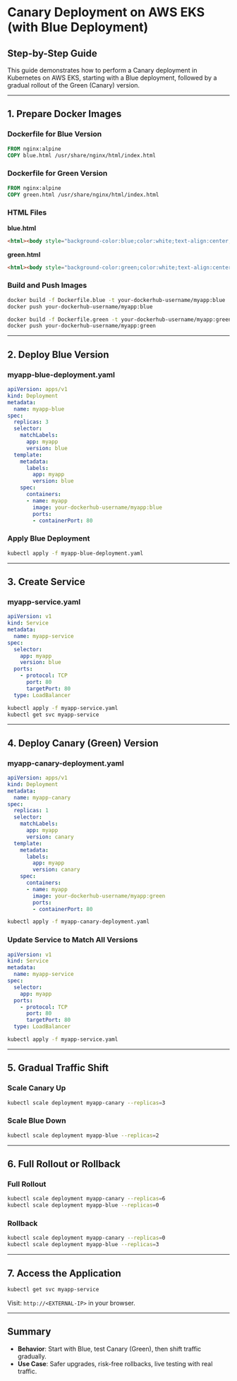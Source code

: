 
# Canary Deployment on AWS EKS (with Blue Deployment)

## Step-by-Step Guide

This guide demonstrates how to perform a Canary deployment in Kubernetes on AWS EKS, starting with a Blue deployment, followed by a gradual rollout of the Green (Canary) version.

---

## 1. Prepare Docker Images

### Dockerfile for Blue Version
```Dockerfile
FROM nginx:alpine
COPY blue.html /usr/share/nginx/html/index.html
```

### Dockerfile for Green Version
```Dockerfile
FROM nginx:alpine
COPY green.html /usr/share/nginx/html/index.html
```

### HTML Files
**blue.html**
```html
<html><body style="background-color:blue;color:white;text-align:center;"><h1>This is the BLUE version</h1></body></html>
```

**green.html**
```html
<html><body style="background-color:green;color:white;text-align:center;"><h1>This is the GREEN version</h1></body></html>
```

### Build and Push Images
```bash
docker build -f Dockerfile.blue -t your-dockerhub-username/myapp:blue .
docker push your-dockerhub-username/myapp:blue

docker build -f Dockerfile.green -t your-dockerhub-username/myapp:green .
docker push your-dockerhub-username/myapp:green
```

---

## 2. Deploy Blue Version

### myapp-blue-deployment.yaml
```yaml
apiVersion: apps/v1
kind: Deployment
metadata:
  name: myapp-blue
spec:
  replicas: 3
  selector:
    matchLabels:
      app: myapp
      version: blue
  template:
    metadata:
      labels:
        app: myapp
        version: blue
    spec:
      containers:
      - name: myapp
        image: your-dockerhub-username/myapp:blue
        ports:
        - containerPort: 80
```

### Apply Blue Deployment
```bash
kubectl apply -f myapp-blue-deployment.yaml
```

---

## 3. Create Service

### myapp-service.yaml
```yaml
apiVersion: v1
kind: Service
metadata:
  name: myapp-service
spec:
  selector:
    app: myapp
    version: blue
  ports:
    - protocol: TCP
      port: 80
      targetPort: 80
  type: LoadBalancer
```

```bash
kubectl apply -f myapp-service.yaml
kubectl get svc myapp-service
```

---

## 4. Deploy Canary (Green) Version

### myapp-canary-deployment.yaml
```yaml
apiVersion: apps/v1
kind: Deployment
metadata:
  name: myapp-canary
spec:
  replicas: 1
  selector:
    matchLabels:
      app: myapp
      version: canary
  template:
    metadata:
      labels:
        app: myapp
        version: canary
    spec:
      containers:
      - name: myapp
        image: your-dockerhub-username/myapp:green
        ports:
        - containerPort: 80
```

```bash
kubectl apply -f myapp-canary-deployment.yaml
```

### Update Service to Match All Versions
```yaml
apiVersion: v1
kind: Service
metadata:
  name: myapp-service
spec:
  selector:
    app: myapp
  ports:
    - protocol: TCP
      port: 80
      targetPort: 80
  type: LoadBalancer
```

```bash
kubectl apply -f myapp-service.yaml
```

---

## 5. Gradual Traffic Shift

### Scale Canary Up
```bash
kubectl scale deployment myapp-canary --replicas=3
```

### Scale Blue Down
```bash
kubectl scale deployment myapp-blue --replicas=2
```

---

## 6. Full Rollout or Rollback

### Full Rollout
```bash
kubectl scale deployment myapp-canary --replicas=6
kubectl scale deployment myapp-blue --replicas=0
```

### Rollback
```bash
kubectl scale deployment myapp-canary --replicas=0
kubectl scale deployment myapp-blue --replicas=3
```

---

## 7. Access the Application

```bash
kubectl get svc myapp-service
```

Visit: `http://<EXTERNAL-IP>` in your browser.

---

## Summary

- **Behavior**: Start with Blue, test Canary (Green), then shift traffic gradually.
- **Use Case**: Safer upgrades, risk-free rollbacks, live testing with real traffic.
